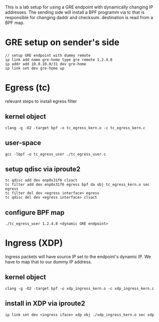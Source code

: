 This is a lab setup for using a GRE endpoint with dynamically changing IP addresses. The sending side will install a BPF programm via tc that is responsible for changing daddr and checksum. destination is read from a BPF map. 

# GRE setup on sender's side
```
// setup GRE endpoint with dummy remote
ip link add name gre-home type gre remote 1.2.4.8
ip addr add 10.0.10.0/31 dev gre-home
ip link set dev gre-home up
```
# Egress (tc)
relevant steps to install egress filter
## kernel object
`clang -g -O2 -target bpf -o tc_egress_kern.o -c tc_egress_kern.c`

## user-space
`gcc -lbpf -o tc_egress_user ./tc_egress_user.c`

## setup qdisc via iproute2
```
tc qdisc add dev enp0s31f6 clsact
tc filter add dev enp0s31f6 egress bpf da obj tc_egress_kern.o sec egress
tc filter del dev <egress interface> egress
tc qdisc del dev <egress interface> clsact
```
## configure BPF map
`./tc_egress_user 1.2.4.8 <dynamic GRE endpoint>`

# Ingress (XDP)
Ingress packets will have source IP set to the endpoint's dynamic IP. We have to map that to our dummy IP address.
## kernel object
`clang -g -O2 -target bpf -o xdp_ingress_kern.o -c xdp_ingress_kern.c`

## install in XDP via iproute2
`ip link set dev <ingress iface> xdp obj ./xdp_ingress_kern.o sec xdp`